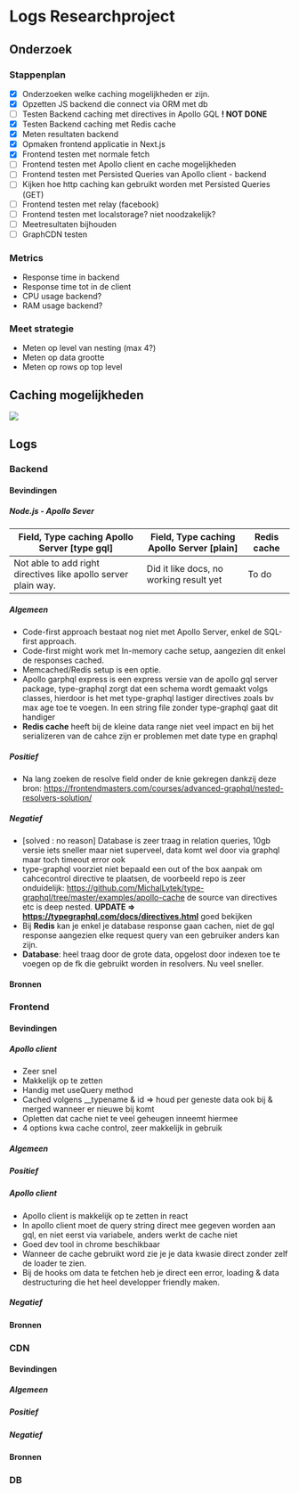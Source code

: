 # Logs Researchproject

## Onderzoek

### Stappenplan

- [x] Onderzoeken welke caching mogelijkheden er zijn.
- [x] Opzetten JS backend die connect via ORM met db
- [ ] Testen Backend caching met directives in Apollo GQL **! NOT DONE**
- [x] Testen Backend caching met Redis cache
- [x] Meten resultaten backend
- [x] Opmaken frontend applicatie in Next.js
- [x] Frontend testen met normale fetch
- [ ] Frontend testen met Apollo client en cache mogelijkheden
- [ ] Frontend testen met Persisted Queries van Apollo client - backend
- [ ] Kijken hoe http caching kan gebruikt worden met Persisted Queries (GET)
- [ ] Frontend testen met relay (facebook)
- [ ] Frontend testen met localstorage? niet noodzakelijk?
- [ ] Meetresultaten bijhouden
- [ ] GraphCDN testen

### Metrics
* Response time in backend
* Response time tot in de client
* CPU usage backend?
* RAM usage backend? 

### Meet strategie
* Meten op level van nesting (max 4?)
* Meten op data grootte
* Meten op rows op top level

## Caching mogelijkheden

![](https://i.imgur.com/chwlbvw.png)


## Logs

### Backend
#### Bevindingen


##### Node.js - Apollo Sever

| Field, Type caching Apollo Server [**type gql**] | Field, Type caching Apollo Server [plain] | Redis cache |
| -------- | -------- | -------- |
| Not able to add right directives like apollo server plain way. | Did it like docs, no working result yet | To do


##### Algemeen
- Code-first approach bestaat nog niet met Apollo Server, enkel de SQL-first approach.
- Code-first might work met In-memory cache setup, aangezien dit enkel de responses cached.
- Memcached/Redis setup is een optie.
- Apollo garphql express is een express versie van de apollo gql server package, type-graphql zorgt dat een schema wordt gemaakt volgs classes, hierdoor is het met type-graphql lastiger directives zoals bv max age toe te voegen. In een string file zonder type-graphql gaat dit handiger
- **Redis cache** heeft bij de kleine data range niet veel impact en bij het serializeren van de cahce zijn er problemen met date type en graphql
##### Positief
- Na lang zoeken de resolve field onder de knie gekregen dankzij deze bron: https://frontendmasters.com/courses/advanced-graphql/nested-resolvers-solution/
##### Negatief
- [solved : no reason] Database is zeer traag in relation queries, 10gb versie iets sneller maar niet superveel, data komt wel door via graphql maar toch timeout error ook
- type-graphql voorziet niet bepaald een out of the box aanpak om cahcecontrol directive te plaatsen, de voorbeeld repo is zeer onduidelijk: https://github.com/MichalLytek/type-graphql/tree/master/examples/apollo-cache de source van directives etc is deep nested. **UPDATE => https://typegraphql.com/docs/directives.html** goed bekijken
- Bij **Redis** kan je enkel je database response gaan cachen, niet de gql response aangezien elke request query van een gebruiker anders kan zijn.
- **Database**: heel traag door de grote data, opgelost door indexen toe te voegen op de fk die gebruikt worden in resolvers. Nu veel sneller.
#### Bronnen
### Frontend
#### Bevindingen
##### Apollo client
- Zeer snel
- Makkelijk op te zetten
- Handig met useQuery method
- Cached volgens __typename & id => houd per geneste data ook bij & merged wanneer er nieuwe bij komt
- Opletten dat cache niet te veel geheugen inneemt hiermee
- 4 options kwa cache control, zeer makkelijk in gebruik
##### Algemeen
##### Positief
##### Apollo client
- Apollo client is makkelijk op te zetten in react
- In apollo client moet de query string direct mee gegeven worden aan gql, en niet eerst via variabele, anders werkt de cache niet
- Goed dev tool in chrome beschikbaar
- Wanneer de cache gebruikt word zie je je data kwasie direct zonder zelf de loader te zien.
- Bij de hooks om data te fetchen heb je direct een error, loading & data destructuring die het heel developper friendly maken.
##### Negatief
#### Bronnen
### CDN
#### Bevindingen
##### Algemeen
##### Positief
##### Negatief
#### Bronnen
### DB